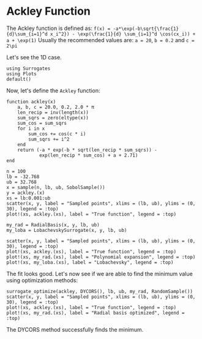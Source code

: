 # Ackley Function

The Ackley function is defined as:
``f(x) = -a*\exp(-b\sqrt{\frac{1}{d}\sum_{i=1}^d x_i^2}) - \exp(\frac{1}{d} \sum_{i=1}^d \cos(cx_i)) + a + \exp(1)``
Usually the recommended values are: ``a = 20``, ``b = 0.2`` and ``c = 2\pi``

Let's see the 1D case.

```@example ackley
using Surrogates
using Plots
default()
```

Now, let's define the `Ackley` function:

```@example ackley
function ackley(x)
    a, b, c = 20.0, 0.2, 2.0 * π
    len_recip = inv(length(x))
    sum_sqrs = zero(eltype(x))
    sum_cos = sum_sqrs
    for i in x
        sum_cos += cos(c * i)
        sum_sqrs += i^2
    end
    return (-a * exp(-b * sqrt(len_recip * sum_sqrs)) -
            exp(len_recip * sum_cos) + a + 2.71)
end
```

```@example ackley
n = 100
lb = -32.768
ub = 32.768
x = sample(n, lb, ub, SobolSample())
y = ackley.(x)
xs = lb:0.001:ub
scatter(x, y, label = "Sampled points", xlims = (lb, ub), ylims = (0, 30), legend = :top)
plot!(xs, ackley.(xs), label = "True function", legend = :top)
```

```@example ackley
my_rad = RadialBasis(x, y, lb, ub)
my_loba = LobachevskySurrogate(x, y, lb, ub)
```

```@example ackley
scatter(x, y, label = "Sampled points", xlims = (lb, ub), ylims = (0, 30), legend = :top)
plot!(xs, ackley.(xs), label = "True function", legend = :top)
plot!(xs, my_rad.(xs), label = "Polynomial expansion", legend = :top)
plot!(xs, my_loba.(xs), label = "Lobachevsky", legend = :top)
```

The fit looks good. Let's now see if we are able to find the minimum value using
optimization methods:

```@example ackley
surrogate_optimize(ackley, DYCORS(), lb, ub, my_rad, RandomSample())
scatter(x, y, label = "Sampled points", xlims = (lb, ub), ylims = (0, 30), legend = :top)
plot!(xs, ackley.(xs), label = "True function", legend = :top)
plot!(xs, my_rad.(xs), label = "Radial basis optimized", legend = :top)
```

The DYCORS method successfully finds the minimum.
